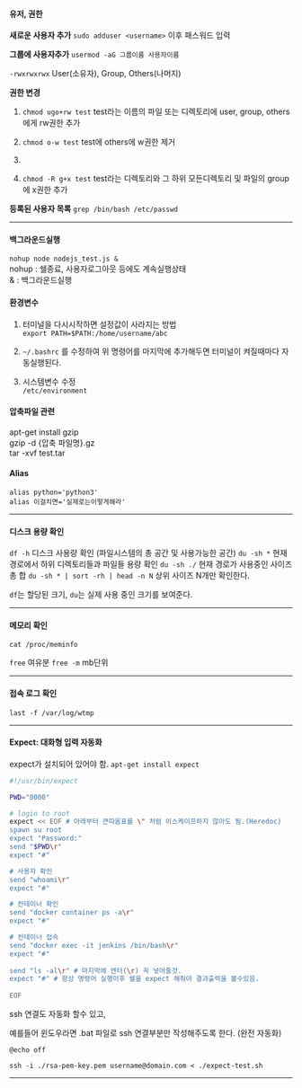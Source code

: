  
#### 유저, 권한 

**새로운 사용자 추가**
`sudo adduser <username>` 
이후 패스워드 입력

**그룹에 사용자추가**
`usermod -aG 그룹이름 사용자이름`

`-rwxrwxrwx` 
User(소유자), Group, Others(나머지)

**권한 변경**
1. `chmod ugo+rw test` 
test라는 이름의 파일 또는 디렉토리에 user, group, others에게 rw권한 추가

2. `chmod o-w test` test에 others에 w권한 제거
3. 
4. `chmod -R g+x test`
test라는 디렉토리와 그 하위 모든디렉토리 및 파일의 group에 x권한 추가

**등록된 사용자 목록**
`grep /bin/bash /etc/passwd`

---

#### 백그라운드실행
`nohup node nodejs_test.js &`  
nohup : 쉘종료, 사용자로그아웃 등에도 계속실행상태  
& : 백그라운드실행  
#### 환경변수  
1. 터미널을 다시시작하면 설정값이 사라지는 방법  
`export PATH=$PATH:/home/username/abc`  

2. `~/.bashrc` 를 수정하여 위 명령어를 마지막에 추가해두면 터미널이 켜질때마다 자동실행된다.  

3. 시스템변수 수정  
`/etc/environment`  

#### 압축파일 관련  
apt-get install gzip  
gzip -d {압축 파일명}.gz  
tar -xvf test.tar  

#### Alias
`alias python='python3'`  
`alias 이걸치면='실제로는이렇게해라'`  

---
#### 디스크 용량 확인 

`df -h` 디스크 사용량 확인 (파일시스템의 총 공간 및 사용가능한 공간)
`du -sh *` 현재 경로에서 하위 디렉토리들과 파일들 용량 확인
`du -sh ./` 현재 경로가 사용중인 사이즈 총 합
`du -sh * | sort -rh | head -n N` 상위 사이즈 N개만 확인한다.

`df`는 할당된 크기, `du`는 실제 사용 중인 크기를 보여준다.

---

#### 메모리 확인

`cat /proc/meminfo`

`free` 여유분
`free -m` mb단위


---
#### 접속 로그 확인
`last -f /var/log/wtmp`

---
#### Expect: 대화형 입력 자동화

expect가 설치되어 있어야 함.
`apt-get install expect` 

```expect-test.sh
#!/usr/bin/expect

PWD="0000"

# login to root
expect << EOF # 아래부터 큰따옴표를 \" 처럼 이스케이프하지 않아도 됨.(Heredoc)
spawn su root
expect "Password:"
send "$PWD\r"
expect "#"

# 사용자 확인
send "whoami\r"
expect "#"

# 컨테이너 확인
send "docker container ps -a\r"
expect "#"

# 컨테이너 접속
send "docker exec -it jenkins /bin/bash\r"
expect "#"
  
send "ls -al\r" # 마지막에 엔터(\r) 꼭 넣어줄것.
expect "#" # 항상 명령어 실행이후 쉘을 expect 해줘야 결과출력을 볼수있음.
  
EOF
```
ssh 연결도 자동화 할수 있고,

예를들어 윈도우라면 .bat 파일로 ssh 연결부분만 작성해주도록 한다. (완전 자동화)
```batch
@echo off

ssh -i ./rsa-pem-key.pem username@domain.com < ./expect-test.sh
```

---
